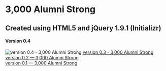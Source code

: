 3,000 Alumni Strong
===================

## Created using HTML5 and jQuery 1.9.1 (Initializr)

#### Version 0.4
![version 0.4 - 3,000 Alumni Strong](http://i.imgur.com/0FnBthK.jpg "3,000 Alumni Strong")
[version 0.3 - 3,000 Alumni Strong](http://i.imgur.com/W1sdlmw.jpg "3,000 Alumni Strong")<br />
[version 0.2 — 3,000 Alumni Strong](http://i.imgur.com/SrrG093.jpg "3,000 Alumni Strong")<br />
[version 0.1 — 3,000 Alumni Strong](http://i.imgur.com/ctigLrQ.jpg "3,000 Alumni Strong")
